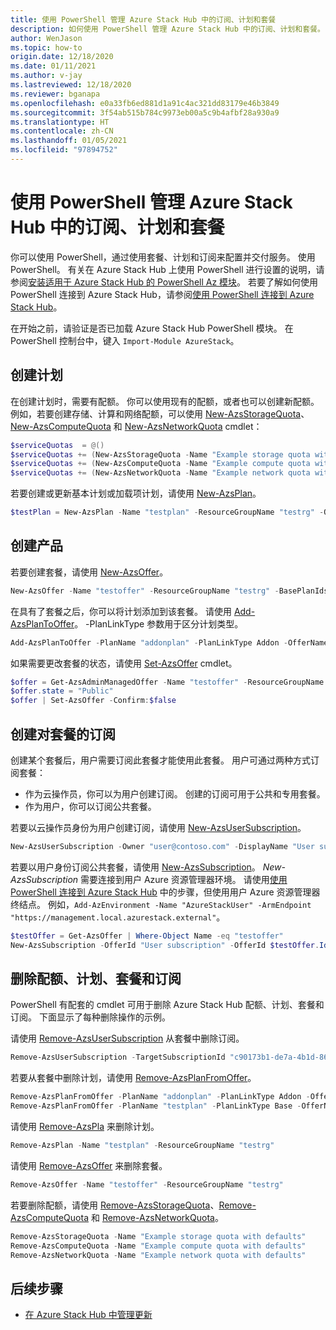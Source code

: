 ```yaml
---
title: 使用 PowerShell 管理 Azure Stack Hub 中的订阅、计划和套餐
description: 如何使用 PowerShell 管理 Azure Stack Hub 中的订阅、计划和套餐。
author: WenJason
ms.topic: how-to
origin.date: 12/18/2020
ms.date: 01/11/2021
ms.author: v-jay
ms.lastreviewed: 12/18/2020
ms.reviewer: bganapa
ms.openlocfilehash: e0a33fb6ed881d1a91c4ac321dd83179e46b3849
ms.sourcegitcommit: 3f54ab515b784c9973eb00a5c9b4afbf28a930a9
ms.translationtype: HT
ms.contentlocale: zh-CN
ms.lasthandoff: 01/05/2021
ms.locfileid: "97894752"
---
```

# <a name="use-powershell-to-manage-subscriptions-plans-and-offers-in-azure-stack-hub"></a>使用 PowerShell 管理 Azure Stack Hub 中的订阅、计划和套餐

你可以使用 PowerShell，通过使用套餐、计划和订阅来配置并交付服务。 使用 PowerShell。 有关在 Azure Stack Hub 上使用 PowerShell 进行设置的说明，请参阅[安装适用于 Azure Stack Hub 的 PowerShell Az 模块](powershell-install-az-module.md)。 若要了解如何使用 PowerShell 连接到 Azure Stack Hub，请参阅[使用 PowerShell 连接到 Azure Stack Hub](azure-stack-powershell-configure-admin.md)。

在开始之前，请验证是否已加载 Azure Stack Hub PowerShell 模块。 在 PowerShell 控制台中，键入 `Import-Module AzureStack`。

## <a name="create-a-plan"></a>创建计划

在创建计划时，需要有配额。 你可以使用现有的配额，或者也可以创建新配额。 例如，若要创建存储、计算和网络配额，可以使用 [New-AzsStorageQuota](https://docs.microsoft.com/powershell/module/azs.storage.admin/new-azsstoragequota)、[New-AzsComputeQuota](https://docs.microsoft.com/powershell/module/azs.compute.admin/new-azscomputequota) 和 [New-AzsNetworkQuota](https://docs.microsoft.com/powershell/module/azs.network.admin/new-azsnetworkquota) cmdlet：

```powershell
$serviceQuotas  = @()
$serviceQuotas += (New-AzsStorageQuota -Name "Example storage quota with defaults").Id
$serviceQuotas += (New-AzsComputeQuota -Name "Example compute quota with defaults").Id
$serviceQuotas += (New-AzsNetworkQuota -Name "Example network quota with defaults").Id
```

若要创建或更新基本计划或加载项计划，请使用 [New-AzsPlan](https://docs.microsoft.com/powershell/module/azs.subscriptions.admin/new-azsplan)。

```powershell
$testPlan = New-AzsPlan -Name "testplan" -ResourceGroupName "testrg" -QuotaIds $serviceQuotas -Description "Test plan"
```

## <a name="create-an-offer"></a>创建产品

若要创建套餐，请使用 [New-AzsOffer](https://docs.microsoft.com/powershell/module/azs.subscriptions.admin/new-azsoffer)。

```powershell
New-AzsOffer -Name "testoffer" -ResourceGroupName "testrg" -BasePlanIds @($testPlan.Id)
```

在具有了套餐之后，你可以将计划添加到该套餐。 请使用 [Add-AzsPlanToOffer](https://docs.microsoft.com/powershell/module/azs.subscriptions.admin/add-azsplantooffer)。 -PlanLinkType 参数用于区分计划类型。

```powershell
Add-AzsPlanToOffer -PlanName "addonplan" -PlanLinkType Addon -OfferName "testoffer" -ResourceGroupName "testrg" -MaxAcquisitionCount 18
```

如果需要更改套餐的状态，请使用 [Set-AzsOffer](https://docs.microsoft.com/powershell/module/azs.subscriptions.admin/set-azsoffer) cmdlet。

```powershell
$offer = Get-AzsAdminManagedOffer -Name "testoffer" -ResourceGroupName "testrg"
$offer.state = "Public"
$offer | Set-AzsOffer -Confirm:$false
```

## <a name="create-subscription-to-an-offer"></a>创建对套餐的订阅

创建某个套餐后，用户需要订阅此套餐才能使用此套餐。 用户可通过两种方式订阅套餐：

* 作为云操作员，你可以为用户创建订阅。 创建的订阅可用于公共和专用套餐。
* 作为用户，你可以订阅公共套餐。

若要以云操作员身份为用户创建订阅，请使用 [New-AzsUserSubscription](https://docs.microsoft.com/powershell/module/azs.subscriptions.admin/new-azsusersubscription)。

```powershell
New-AzsUserSubscription -Owner "user@contoso.com" -DisplayName "User subscription" -OfferId "/subscriptions/<Subscription ID>/resourceGroups/testrg/providers/Microsoft.Subscriptions.Admin/offers/testoffer"
```

若要以用户身份订阅公共套餐，请使用 [New-AzsSubscription](https://docs.microsoft.com/powershell/module/azs.subscriptions/new-azssubscription)。 *New-AzsSubscription* 需要连接到用户 Azure 资源管理器环境。 请使用[使用 PowerShell 连接到 Azure Stack Hub](azure-stack-powershell-configure-admin.md) 中的步骤，但使用用户 Azure 资源管理器终结点。 例如，`Add-AzEnvironment -Name "AzureStackUser" -ArmEndpoint "https://management.local.azurestack.external"`。

```powershell
$testOffer = Get-AzsOffer | Where-Object Name -eq "testoffer"
New-AzsSubscription -OfferId "User subscription" -OfferId $testOffer.Id -DisplayName "My subscription"
```

## <a name="delete-quotas-plans-offers-and-subscriptions"></a>删除配额、计划、套餐和订阅

PowerShell 有配套的 cmdlet 可用于删除 Azure Stack Hub 配额、计划、套餐和订阅。 下面显示了每种删除操作的示例。

请使用 [Remove-AzsUserSubscription](https://docs.microsoft.com/powershell/module/azs.subscriptions.admin/remove-azsusersubscription) 从套餐中删除订阅。

```powershell
Remove-AzsUserSubscription -TargetSubscriptionId "c90173b1-de7a-4b1d-8600-b8325ca1eab1e"
```

若要从套餐中删除计划，请使用 [Remove-AzsPlanFromOffer](https://docs.microsoft.com/powershell/module/azs.subscriptions.admin/remove-azsplanfromoffer)。

```powershell
Remove-AzsPlanFromOffer -PlanName "addonplan" -PlanLinkType Addon -OfferName "testoffer" -ResourceGroupName "testrg"
Remove-AzsPlanFromOffer -PlanName "testplan" -PlanLinkType Base -OfferName "testoffer" -ResourceGroupName "testrg"
```

请使用 [Remove-AzsPla](https://docs.microsoft.com/powershell/module/azs.subscriptions.admin/remove-azsplan) 来删除计划。

```powershell
Remove-AzsPlan -Name "testplan" -ResourceGroupName "testrg"
```

请使用 [Remove-AzsOffer](https://docs.microsoft.com/powershell/module/azs.subscriptions.admin/remove-azsoffer) 来删除套餐。

```powershell
Remove-AzsOffer -Name "testoffer" -ResourceGroupName "testrg"
```

若要删除配额，请使用 [Remove-AzsStorageQuota](https://docs.microsoft.com/powershell/module/azs.storage.admin/remove-azsstoragequota)、[Remove-AzsComputeQuota](https://docs.microsoft.com/powershell/module/azs.compute.admin/remove-azscomputequota) 和 [Remove-AzsNetworkQuota](https://docs.microsoft.com/powershell/module/azs.network.admin/remove-azsnetworkquota)。

```powershell
Remove-AzsStorageQuota -Name "Example storage quota with defaults"
Remove-AzsComputeQuota -Name "Example compute quota with defaults"
Remove-AzsNetworkQuota -Name "Example network quota with defaults"
```

## <a name="next-steps"></a>后续步骤

- [在 Azure Stack Hub 中管理更新](./azure-stack-updates.md)
